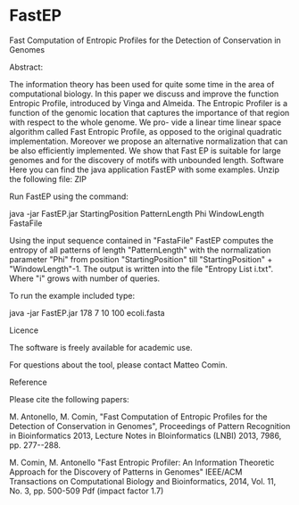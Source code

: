 # FastEP

Fast Computation of Entropic Profiles for the Detection of Conservation in Genomes

Abstract:

The information theory has been used for quite some time in the area of computational biology. In this paper we discuss and improve the function Entropic Profile, introduced by Vinga and Almeida. The Entropic Profiler is a function of the genomic location that captures the importance of that region with respect to the whole genome. We pro- vide a linear time linear space algorithm called Fast Entropic Profile, as opposed to the original quadratic implementation. Moreover we propose an alternative normalization that can be also efficiently implemented. We show that Fast EP is suitable for large genomes and for the discovery of motifs with unbounded length.
Software
Here you can find the java application FastEP with some examples.
Unzip the following file: ZIP

Run FastEP using the command:

java -jar FastEP.jar StartingPosition PatternLength Phi WindowLength FastaFile

Using the input sequence contained in "FastaFile" FastEP computes the entropy of all patterns of length "PatternLength" with the normalization parameter "Phi" from position "StartingPosition" till "StartingPosition" + "WindowLength"-1. The output is written into the file "Entropy List i.txt". Where "i" grows with number of queries.

To run the example included type:

java -jar FastEP.jar 178 7 10 100 ecoli.fasta

Licence

The software is freely available for academic use.

For questions about the tool, please contact Matteo Comin.


Reference

Please cite the following papers:

M. Antonello, M. Comin,
"Fast Computation of Entropic Profiles for the Detection of Conservation in Genomes",
Proceedings of Pattern Recognition in Bioinformatics 2013,
Lecture Notes in BIoinformatics (LNBI) 2013, 7986, pp. 277--288.

M. Comin, M. Antonello
"Fast Entropic Profiler: An Information Theoretic Approach for the Discovery of Patterns in Genomes"
IEEE/ACM Transactions on Computational Biology and Bioinformatics, 2014, Vol. 11, No. 3, pp. 500-509 Pdf
(impact factor 1.7)


 

